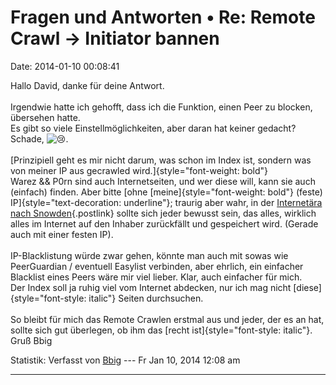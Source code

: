 Fragen und Antworten • Re: Remote Crawl -\> Initiator bannen
============================================================

Date: 2014-01-10 00:08:41

Hallo David, danke für deine Antwort.\
\
Irgendwie hatte ich gehofft, dass ich die Funktion, einen Peer zu
blocken, übersehen hatte.\
Es gibt so viele Einstellmöglichkeiten, aber daran hat keiner gedacht?
Schade,
![:cry:](http://forum.yacy-websuche.de/images/smilies/icon_cry.gif "Crying or Very Sad").\
\
[Prinzipiell geht es mir nicht darum, was schon im Index ist, sondern
was von meiner IP aus gecrawled wird.]{style="font-weight: bold"}\
Warez && P0rn sind auch Internetseiten, und wer diese will, kann sie
auch (einfach) finden. Aber bitte [ohne
[meine]{style="font-weight: bold"} (feste)
IP]{style="text-decoration: underline"}; traurig aber wahr, in der
[Internetära nach
Snowden](http://www.heise.de/extras/timeline/){.postlink} sollte sich
jeder bewusst sein, das alles, wirklich alles im Internet auf den
Inhaber zurückfällt und gespeichert wird. (Gerade auch mit einer festen
IP).\
\
IP-Blacklistung würde zwar gehen, könnte man auch mit sowas wie
PeerGuardian / eventuell Easylist verbinden, aber ehrlich, ein einfacher
Blacklist eines Peers wäre mir viel lieber. Klar, auch einfacher für
mich.\
Der Index soll ja ruhig viel vom Internet abdecken, nur ich mag nicht
[diese]{style="font-style: italic"} Seiten durchsuchen.\
\
So bleibt für mich das Remote Crawlen erstmal aus und jeder, der es an
hat, sollte sich gut überlegen, ob ihm das [recht
ist]{style="font-style: italic"}.\
Gruß Bbig

Statistik: Verfasst von
[Bbig](http://forum.yacy-websuche.de/memberlist.php?mode=viewprofile&u=9337)
--- Fr Jan 10, 2014 12:08 am

------------------------------------------------------------------------
